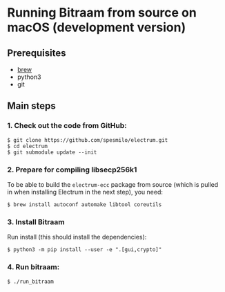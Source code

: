 # Running Bitraam from source on macOS (development version)

## Prerequisites

- [brew](https://brew.sh/)
- python3
- git

## Main steps

### 1. Check out the code from GitHub:
```
$ git clone https://github.com/spesmilo/electrum.git
$ cd electrum
$ git submodule update --init
```

### 2. Prepare for compiling libsecp256k1

To be able to build the `electrum-ecc` package from source
(which is pulled in when installing Electrum in the next step),
you need:
```
$ brew install autoconf automake libtool coreutils
```

### 3. Install Bitraam

Run install (this should install the dependencies):
```
$ python3 -m pip install --user -e ".[gui,crypto]"
```

### 4. Run bitraam:
```
$ ./run_bitraam
```
